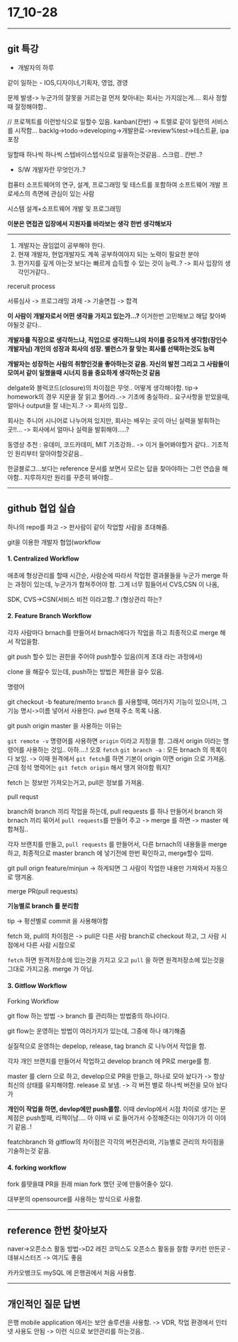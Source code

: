 # 17_10-28

---

## git 특강

- 개발자의 하루 

같이 일하는 - IOS,디자이너,기획자, 영업, 경영


문제 발생-> 누군가의 잘못을 거르는걸 먼저 찾아내는 회사는 가지않는게.... 회사 정할때 잘정해야함..



// 프로젝트를 이런방식으로 일할수 있음.
kanban(칸반) -> 트렐로 같이 일련의 서비스를 시작함...
backlg->todo->developing->개발완료->review%test->테스트끝, ipa포장

일할때 하나씩 하나씩 스텝바이스텝식으로 일을하는것같음.. 스크럼.. 칸반..? 

* S/W 개발자란 무엇인가..?

컴퓨터 소프트웨어의 연구, 설계, 프로그래밍 및 테스트를 포함하여 소프트웨어 개발 프로세스의 측면에 관심이 있는 사람


시스템 설계+소프트웨어 개발 및 프로그래밍 

**이분은 면접관 입장에서 지원자를 바라보는 생각 한번 생각해보자**

---

1. 개발자는 끊임없이 공부해야 한다.
2. 현재 개발자, 현업개발자도 계쏙 공부하여야지 되는 노력이 필요한 분야
3. 한가지를 깊게 아는것 보다는 빠르게 습득할 수 있는 것이 능력..? -> 회사 입장의 생각인거같다..


receruit process

서류심사 -> 프로그래밍 과제 -> 기술면접 -> 합격

**이 사람이 개발자로서 어떤 생각을 가지고 있는가...?** 이거한번 고민해보고 해답 찾아봐야될것 같다..

**개발자를 직장으로 생각하느냐, 직업으로 생각하느냐의 차이를 중요하게 생각함(장인수 개발자님) 개인의 성장과 회사의 성장. 밸런스가 잘 맞는 회사를 선택하는것도 능력**

**개발자는 성장하는 사람의 취향인것을 좋아하는것 같음. 자신의 발전 그리고 그 사람들이 모여서 같이 일했을때 시너지 등을 중요하게 생각하는것 같음**

delgate와 블럭코드(closure)의 차이점은 무엇.. 어떻게 생각해야함. 
tip-> homework의 경우 지문을 잘 읽고 풀어라..-> 기초에 충실하라..
요구사항을 받았을때, 얼마나 output을 잘 내는지..? -> 회사의 입장.. 


회사는 주니어 시니어로 나누어져 있지만, 회사는 배우는 곳이 아닌 실력을 발휘하는 곳!!... -> 회사에서 얼마나 실력을 발휘해야.....?


동영상 추천 : 유데미, 코드카데미, MIT 기초강좌.. -> 이거 들어봐야할거 같다.. 기초적인 원리부터 알아야할것같음..


한글블로그...보다는 reference 문서를 보면서 모르는 답을 찾아야하는 그런 연습을 해야함.. 
지루하지만 원리를 꾸준히 봐야함.. 


---

## github 협업 실습

하나의 repo를 파고 -> 판사람이 같이 작업할 사람을 초대해줌.

git을 이용한 개발자 협업(workflow

#### 1. Centralized Workflow

애초에 형상관리를 할때 시간순, 사람순에 따라서 작업한 결과물들을 누군가 merge 하는 과정이 있는데, 누군가가 합쳐주어야 함. 그게 너무 힘들어서 CVS,CSN 이 나옴, 

SDK, CVS->CSN(서비스 비전 이라고함..? (형상관리 하는?



#### 2. Feature Branch Workflow

각자 사람마다 brnach를 만들어서 brnach에다가 작업을 하고 최종적으로 merge 해서 작업을함.

git push 할수 있는 권한을 주어야 push할수 있음(이게 초대 라는 과정에서)

clone 을 해갈수 있는데, push하는 방법은 제한을 걸수 있음.


명령어

git checkout -b feature/mento
`branch` 를 사용할때, 여러가지 기능이 있으니까, 그 기능 명시->이름 넣어서 사용한다.
`pwd` 현재 주소 목록 나옴.

git push origin master 을 사용하는 이유는 

`git remote -v` 명령어를 사용하면 `origin` 이라고 지칭을 함. 그래서 origin 이라는 명령어를 사용하는 것임.. 아하....! 오호 
`fetch`
`git branch -a` : 모든 brnach 의 목록이 다 보임. -> 이때 원격에서 `git fetch`를 하면 기본이 origin 이면 origin 으로 가져옴. 
근데 정석 명력어는 `git fetch origin` 해서 땡겨 와야함 뭐지? 

fetch 는 정보만 가져오는거고, pull은 정보를 가져옴. 

pull requst

branch와 branch 끼리 작업을 하는데, pull requests 를 하나 만들어서 branch 와 brnach 끼리 묶어서  `pull requests`를 만들어 주고 -> merge 를 하면 -> master 에 합쳐짐..

각자 브랜치를 만들고, `pull requests` 를 만들어서, 다른 brnach의 내용들을 merge 하고, 최종적으로 master branch 에 넣기전에 한번 확인하고, merge할수 있따.

git pull orign feature/minjun -> 하게되면 그 사람이 작업한 내용만 가져와서 자동으로 땡겨옴.

merge PR(pull requests) 

**기능별로 branch 를 분리함**

tip -> 펑션별로 commit 을 사용해야함

fetch 와, pull의 차이점은 -> pull은 다른 사람 branch로 checkout 하고, 그 사람 시점에서 다른 사람 시점으로 


`fetch` 하면 원격저장소에 있는것을 가지고 오고 
`pull` 을 하면 원격저장소에 있는것을 그대로 가지고옴. merge 가 아님.

#### 3. Gitflow Workflow

Forking Workflow

git flow 하는 방법 -> branch 를 관리하는 방법중의 하나이다. 

git flow는 운영하는 방법이 여러가지가 있는데, 그중에 하나 얘기해줌

실질적으로 운영하는 depelop, release, tag branch 로 나누어서 작업을 함.


각자 개인 브랜치를 만들어서 작업하고 develop branch 에 PR로 merge를 함.

master 를 clern 으로 하고, 
develop으로 PR을 만들고, 하나로 모아 놨다가 -> 항상 최신의 상태를 유지해야함. 
release 로 보냄. -> 각 버전 별로 하나씩 버전을 모아 놨다가 

**개인이 작업을 하면, devlop에만 push를함.** 이때 devlop에서 시점 차이로 생기는 문제점은 push할때, 리젝이남.... 아 이때 vi 로 들어가서 수정해준다는 이야기가 이 이야기 같음..!


featchbranch 와 gitflow의 차이점은 각각의 버전관리와, 기능별로 관리의 차이점을 기술하는것 같음. 

#### 4. forking workflow

fork 를땃을떄 PR을 원래 mian fork 했던 곳에 만들어줄수 있다.

대부분의 opensource를 사용하는 방식으로 사용함.


---

## reference 한번 찾아보자

naver->오픈소스 활동 방법->D2 
레진 코믹스도 오픈소스 활동을 잘함 
쿠키런 만든곳 - 데뷰시스터즈 -> 여기도 좋음


카카오뱅크도 mySQL 에 은행권에서 처음 사용함. 




---

## 개인적인 질문 답변

은행 mobile application 에서는 보안 솔루션을 사용함. -> 
VDR, 작업 환경에서 인터넷 사용도 안됨 -> 이런 식으로 보안관리를 하는것음.. 



